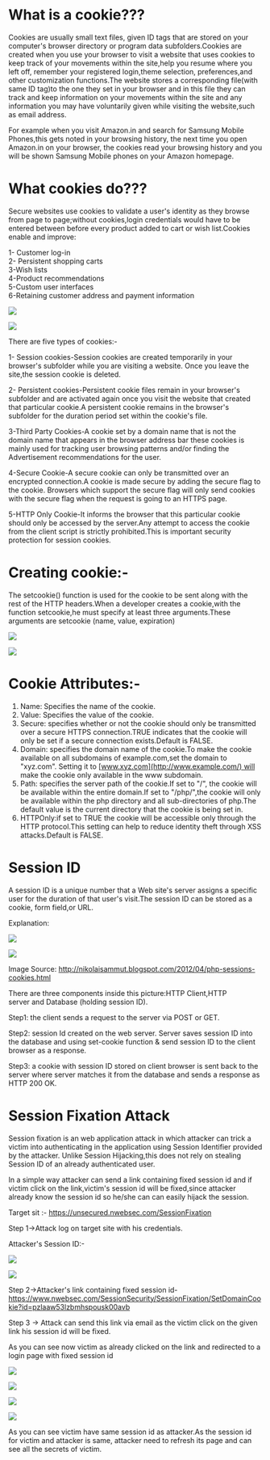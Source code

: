 What is a cookie???
===================

Cookies are usually small text files, given ID tags that are stored on your computer's browser directory or program data subfolders.Cookies are created when you use your browser to visit a website that uses cookies to keep track of your movements within the site,help you resume where you left off, remember your registered login,theme selection, preferences,and other customization functions.The website stores a corresponding file(with same ID tag)to the one they set in your browser and in this file they can track and keep information on your movements within the site and any information you may have voluntarily given while visiting the website,such as email address.

For example when you visit Amazon.in and search for Samsung Mobile Phones,this gets noted in your browsing history, the next time you open Amazon.in on your browser, the cookies read your browsing history and you will be shown Samsung Mobile phones on your Amazon homepage.

What cookies do???
==================

Secure websites use cookies to validate a user's identity as they browse from page to page;without cookies,login credentials would have to be entered between before every product added to cart or wish list.Cookies enable and improve:

1- Customer log-in\
2- Persistent shopping carts\
3-Wish lists\
4-Product recommendations\
5-Custom user interfaces\
6-Retaining customer address and payment information

![](https://miro.medium.com/max/60/1*UAam6kEtR6LhfxX1uHW0ng.jpeg?q=20)

![](https://miro.medium.com/max/553/1*UAam6kEtR6LhfxX1uHW0ng.jpeg)

There are five types of cookies:-

1- Session cookies-Session cookies are created temporarily in your browser's subfolder while you are visiting a website. Once you leave the site,the session cookie is deleted.

2- Persistent cookies-Persistent cookie files remain in your browser's subfolder and are activated again once you visit the website that created that particular cookie.A persistent cookie remains in the browser's subfolder for the duration period set within the cookie's file.

3-Third Party Cookies-A cookie set by a domain name that is not the domain name that appears in the browser address bar these cookies is mainly used for tracking user browsing patterns and/or finding the Advertisement recommendations for the user.

4-Secure Cookie-A secure cookie can only be transmitted over an encrypted connection.A cookie is made secure by adding the secure flag to the cookie. Browsers which support the secure flag will only send cookies with the secure flag when the request is going to an HTTPS page.

5-HTTP Only Cookie-It informs the browser that this particular cookie should only be accessed by the server.Any attempt to access the cookie from the client script is strictly prohibited.This is important security protection for session cookies.

Creating cookie:-
=================

The setcookie() function is used for the cookie to be sent along with the rest of the HTTP headers.When a developer creates a cookie,with the function setcookie,he must specify at least three arguments.These arguments are setcookie (name, value, expiration)

![](https://miro.medium.com/max/60/1*Q2R_SKzQ-41em2XMIOEnFw.jpeg?q=20)

![](https://miro.medium.com/max/617/1*Q2R_SKzQ-41em2XMIOEnFw.jpeg)

Cookie Attributes:-
===================

1.  Name: Specifies the name of the cookie.
2.  Value: Specifies the value of the cookie.
3.  Secure: specifies whether or not the cookie should only be transmitted over a secure HTTPS connection.TRUE indicates that the cookie will only be set if a secure connection exists.Default is FALSE.
4.  Domain: specifies the domain name of the cookie.To make the cookie available on all subdomains of example.com,set the domain to "xyz.com". Setting it to [www.xyz.com](http://www.example.com/) will make the cookie only available in the www subdomain.
5.  Path: specifies the server path of the cookie.If set to "/", the cookie will be available within the entire domain.If set to "/php/",the cookie will only be available within the php directory and all sub-directories of php.The default value is the current directory that the cookie is being set in.
6.  HTTPOnly:if set to TRUE the cookie will be accessible only through the HTTP protocol.This setting can help to reduce identity theft through XSS attacks.Default is FALSE.

Session ID
==========

A session ID is a unique number that a Web site's server assigns a specific user for the duration of that user's visit.The session ID can be stored as a cookie, form field,or URL.

Explanation:

![](https://miro.medium.com/max/60/1*YU5dxfz5v3gyPOT0KwAdpA.png?q=20)

![](https://miro.medium.com/max/711/1*YU5dxfz5v3gyPOT0KwAdpA.png)

Image Source: <http://nikolaisammut.blogspot.com/2012/04/php-sessions-cookies.html>

There are three components inside this picture:HTTP Client,HTTP server and Database (holding session ID).

Step1: the client sends a request to the server via POST or GET.

Step2: session Id created on the web server. Server saves session ID into the database and using set-cookie function & send session ID to the client browser as a response.

Step3: a cookie with session ID stored on client browser is sent back to the server where server matches it from the database and sends a response as HTTP 200 OK.

Session Fixation Attack
=======================

Session fixation is an web application attack in which attacker can trick a victim into authenticating in the application using Session Identifier provided by the attacker. Unlike Session Hijacking,this does not rely on stealing Session ID of an already authenticated user.

In a simple way attacker can send a link containing fixed session id and if victim click on the link,victim's session id will be fixed,since attacker already know the session id so he/she can can easily hijack the session.

Target sit :- <https://unsecured.nwebsec.com/SessionFixation>

Step 1->Attack log on target site with his credentials.

Attacker's Session ID:-

![](https://miro.medium.com/max/60/1*0abLuUmhuTMEosHUTOEmPw.png?q=20)

![](https://miro.medium.com/max/756/1*0abLuUmhuTMEosHUTOEmPw.png)

Step 2->Attacker's link containing fixed session id-<https://www.nwebsec.com/SessionSecurity/SessionFixation/SetDomainCookie?id=pzlaaw53lzbmhspousk00avb>

Step 3 -> Attack can send this link via email as the victim click on the given link his session id will be fixed.

As you can see now victim as already clicked on the link and redirected to a login page with fixed session id

![](https://miro.medium.com/max/60/1*D0GTdWCvtPOHpHDjt9GShA.png?q=20)

![](https://miro.medium.com/max/756/1*D0GTdWCvtPOHpHDjt9GShA.png)

![](https://miro.medium.com/max/60/1*ZVGFsDcUyqLq10pAB1e3OA.png?q=20)

![](https://miro.medium.com/max/756/1*ZVGFsDcUyqLq10pAB1e3OA.png)

As you can see victim have same session id as attacker.As the session id for victim and attacker is same, attacker need to refresh its page and can see all the secrets of victim.